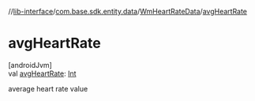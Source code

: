 //[lib-interface](../../../index.md)/[com.base.sdk.entity.data](../index.md)/[WmHeartRateData](index.md)/[avgHeartRate](avg-heart-rate.md)

# avgHeartRate

[androidJvm]\
val [avgHeartRate](avg-heart-rate.md): [Int](https://kotlinlang.org/api/latest/jvm/stdlib/kotlin/-int/index.html)

average heart rate value
